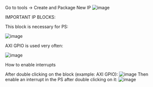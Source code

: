 Go to tools -> Create and Package New IP
![image](https://user-images.githubusercontent.com/84331501/224053787-61eab334-1fb9-4029-a150-36eb5a1644d6.png)

IMPORTANT IP BLOCKS:

This block is necessary for PS: 

![image](https://user-images.githubusercontent.com/84331501/232920282-3a697d9d-ead7-44d0-aca9-296fb8fdbd7a.png)

AXI GPIO is used very often:

![image](https://user-images.githubusercontent.com/84331501/232920485-85feca31-e367-4e1b-9973-82fc2739f891.png)

How to enable interrupts

After double clicking on the block (example: AXI GPIO): ![image](https://user-images.githubusercontent.com/84331501/232920583-064e7756-ce75-41c2-980e-90a3e4f62c76.png)
Then enable an interrupt in the PS after double clicking on it: ![image](https://user-images.githubusercontent.com/84331501/232920784-5f8062eb-0bdb-4cbd-aba3-d29a6d7e35ec.png)
